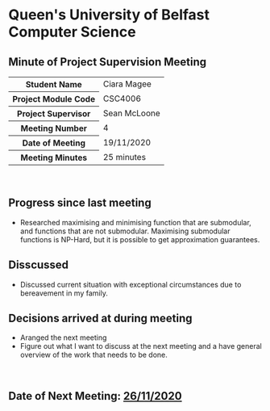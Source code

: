 # Queen's University of Belfast <br> Computer Science

## Minute of Project Supervision Meeting

<table>
  <tr>
    <th>Student Name</th>
    <td>Ciara Magee</td>
  </tr>
  <tr>
    <th>Project Module Code</th>
    <td>CSC4006</td>
  </tr>
  <tr>
    <th>Project Supervisor</th>
    <td>Sean McLoone</td>
  </tr>
  <tr>
    <th>Meeting Number</th>
    <td>4</td>
  </tr>
  <tr>
    <th>Date of Meeting</th>
    <td>19/11/2020</td>
  </tr>
    <tr>
    <th>Meeting Minutes</th>
    <td>25 minutes</td>
  </tr>
</table>

<br>

## Progress since last meeting
- Researched maximising and minimising function that are submodular, and functions that are not submodular. Maximising submodular functions is NP-Hard, but it is possible to get approximation guarantees.

## Disscussed
- Discussed current situation with exceptional circumstances due to bereavement in my family.


## Decisions arrived at during meeting
- Aranged the next meeting
- Figure out what I want to discuss at the next meeting and a have general overview of the work that needs to be done.

<br>

## Date of Next Meeting: [26/11/2020](/Meeting_05.md)